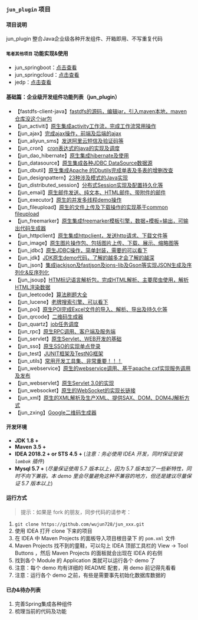 ### `jun_plugin` 项目

#### 项目说明
jun_plugin 整合Java企业级各种开发组件、开箱即用、不写重复代码

#### `笔者其他项目` 功能实现&使用
- jun_springboot：[点击查看](https://github.com/wujun728/jun_springboot) 
- jun_springcloud：[点击查看](https://github.com/wujun728/jun_springcloud) 
- jedp：[点击查看](https://github.com/wujun728/jedp) 

#### 基础篇：企业级开发组件功能列表（jun_plugin）
- 【fastdfs-client-java】[fastdfs的源码，编辑jar，引入maven本地，maven仓库没这个jar包](https://github.com/wujun728/jun_plugin)
- 【jun_activiti】[原生集成activity工作流，完成工作流常用操作](https://github.com/wujun728/jun_plugin)
- 【jun_ajax】[完成ajax操作，前端及后端的ajax](https://github.com/wujun728/jun_plugin)
- 【jun_aliyun_sms】[发送阿里云短信及验证码等](https://github.com/wujun728/jun_plugin)
- 【jun_cron】 [cron表达式的java的实现及调度](https://github.com/wujun728/jun_plugin)
- 【jun_dao_hibernate】[原生集成hibernate及使用](https://github.com/wujun728/jun_plugin)
- 【jun_datasource】[原生集成各种JDBC DataSource数据源](https://github.com/wujun728/jun_plugin)
- 【jun_dbutil】[原生集成Apache 的Dbutils完成单表及多表的增删改查](https://github.com/wujun728/jun_plugin)
- 【jun_designpattern】[23种涉及模式的Java实现](https://github.com/wujun728/jun_plugin)
- 【jun_distributed_session】[分布式Session实现及配置持久化等](https://github.com/wujun728/jun_plugin)
- 【jun_email】[原生邮件发送、纯文本、HTML邮件、带附件的邮件](https://github.com/wujun728/jun_plugin)
- 【jun_executor】[原生的并发多线程demo操作](https://github.com/wujun728/jun_plugin)
- 【jun_fileupload】[原生的文件上传及下载操作的实现基于common fileupload](https://github.com/wujun728/jun_plugin)
- 【jun_freemarker】[原生集成freemarker模板引擎，数据+模板=输出，可输出代码生成器](https://github.com/wujun728/jun_plugin)
- 【jun_httpclient】[原生集成httpclient，发送http请求、下载文件等](https://github.com/wujun728/jun_plugin)
- 【jun_image】[原生图片操作包、包括图片上传、下载、展示、缩略图等](https://github.com/wujun728/jun_plugin)
- 【jun_jdbc】[原生JDBC操作，简单封装，需要的可以看下](https://github.com/wujun728/jun_plugin)
- 【jun_jdk】[JDK原生demo代码，了解的越多才会了解的越深](https://github.com/wujun728/jun_plugin)
- 【jun_json】[集成jackjson及fastjson及jons-lib及Gson等实现JSON生成及序列化&反序列化](https://github.com/wujun728/jun_plugin)
- 【jun_jsoup】[HTM标记语言解析包，完成HTML解析、主要爬虫使用，解析HTML渲染数据](https://github.com/wujun728/jun_plugin)
- 【jun_leetcode】[算法刷题大全](https://github.com/wujun728/jun_plugin)
- 【jun_lucene】[老牌搜索引擎、可以看下](https://github.com/wujun728/jun_plugin)
- 【jun_poi】[原生POI完成Excel文件的导入、解析、导出及持久化等](https://github.com/wujun728/jun_plugin)
- 【jun_qrcode】[二维码生成器](https://github.com/wujun728/jun_plugin)
- 【jun_quartz】[job任务调度](https://github.com/wujun728/jun_plugin)
- 【jun_rpc】[原生RPC调用、客户端及服务端](https://github.com/wujun728/jun_plugin)
- 【jun_servlet】[原生Servlet、WEB开发的基础](https://github.com/wujun728/jun_plugin)
- 【jun_sso】[原生SSO的实现单点登录](https://github.com/wujun728/jun_plugin)
- 【jun_test】[JUNIT框架及TestNG框架](https://github.com/wujun728/jun_plugin)
- 【jun_utils】[常用开发工具集、非常重要！！！](https://github.com/wujun728/jun_plugin)
- 【jun_webservice】[原生的webservice调用、基于apache cxf实现服务调用及发布](https://github.com/wujun728/jun_plugin)
- 【jun_webservlet】[原生Servlet 3.0的实现](https://github.com/wujun728/jun_plugin)
- 【jun_websocket】[原生的WebSocket的实现长链接](https://github.com/wujun728/jun_plugin)
- 【jun_xml】[原生的XML解析及生产XML、提供SAX、DOM、DOM4J解析方式](https://github.com/wujun728/jun_plugin)
- 【jun_zxing】[Google二维码生成器](https://github.com/wujun728/jun_plugin)


#### 开发环境

- **JDK 1.8 +**
- **Maven 3.5 +**
- **IDEA 2018.2 + or  STS 4.5 +** (*注意：务必使用 IDEA 开发，同时保证安装 `lombok` 插件*)
- **Mysql 5.7 +** (*尽量保证使用 5.7 版本以上，因为 5.7 版本加了一些新特性，同时不向下兼容。本 demo 里会尽量避免这种不兼容的地方，但还是建议尽量保证 5.7 版本以上*)

#### 运行方式

> 提示：如果是 fork 的朋友，同步代码的请参考：
1. `git clone https://github.com/wujun728/jun_xxx.git`
2. 使用 IDEA 打开 clone 下来的项目
3. 在 IDEA 中 Maven Projects 的面板导入项目根目录下 的 `pom.xml` 文件
4. Maven Projects 找不到的童鞋，可以勾上 IDEA 顶部工具栏的 View -> Tool Buttons ，然后 Maven Projects 的面板就会出现在 IDEA 的右侧
5. 找到各个 Module 的 Application 类就可以运行各个 demo 了
6. 注意：每个 demo 均有详细的 README 配套，用 demo 前记得先看看
7. 注意：运行各个 demo 之前，有些是需要事先初始化数据库数据的

#### 已办&待办列表
1. 完善Spring集成各种组件
1. 梳理当前的代码及功能
